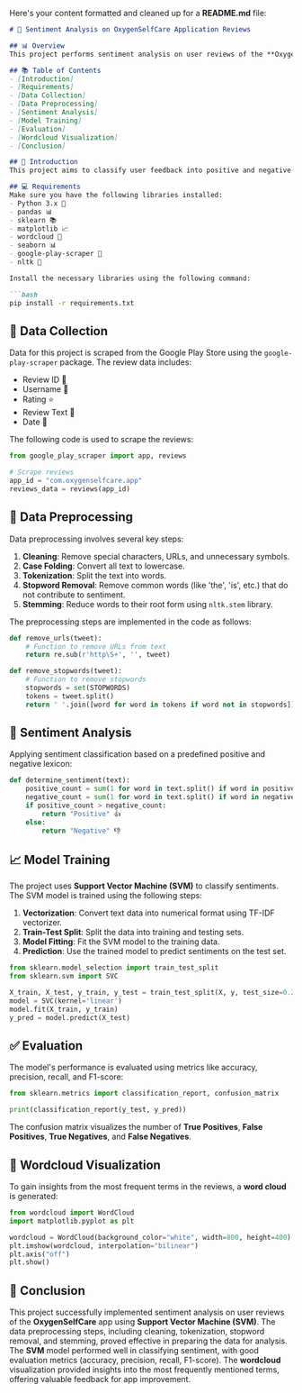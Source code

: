 Here's your content formatted and cleaned up for a **README.md** file:

````markdown
# 🎉 Sentiment Analysis on OxygenSelfCare Application Reviews 

## 📊 Overview
This project performs sentiment analysis on user reviews of the **OxygenSelfCare** mobile application. Using the **Support Vector Machine (SVM)** algorithm, we classify reviews into positive and negative sentiments based on textual data. The process involves data scraping, preprocessing, and analysis, followed by model training and evaluation.

## 📚 Table of Contents
- [Introduction]
- [Requirements]
- [Data Collection]
- [Data Preprocessing]
- [Sentiment Analysis]
- [Model Training]
- [Evaluation]
- [Wordcloud Visualization]
- [Conclusion]

## 🧠 Introduction
This project aims to classify user feedback into positive and negative sentiments using reviews from the **OxygenSelfCare** application. The reviews are collected via scraping, processed for cleaning, tokenization, and vectorization, and then classified using a **Support Vector Machine (SVM)**.

## 💻 Requirements
Make sure you have the following libraries installed:
- Python 3.x 🐍
- pandas 📊
- sklearn 📚
- matplotlib 📈
- wordcloud 🌈
- seaborn 📊
- google-play-scraper 📲
- nltk 📖

Install the necessary libraries using the following command:

```bash
pip install -r requirements.txt
````

## 📱 Data Collection

Data for this project is scraped from the Google Play Store using the `google-play-scraper` package. The review data includes:

* Review ID 📝
* Username 💬
* Rating ⭐
* Review Text 💭
* Date 📅

The following code is used to scrape the reviews:

```python
from google_play_scraper import app, reviews

# Scrape reviews
app_id = "com.oxygenselfcare.app"
reviews_data = reviews(app_id)
```

## 🧹 Data Preprocessing

Data preprocessing involves several key steps:

1. **Cleaning**: Remove special characters, URLs, and unnecessary symbols.
2. **Case Folding**: Convert all text to lowercase.
3. **Tokenization**: Split the text into words.
4. **Stopword Removal**: Remove common words (like 'the', 'is', etc.) that do not contribute to sentiment.
5. **Stemming**: Reduce words to their root form using `nltk.stem` library.

The preprocessing steps are implemented in the code as follows:

```python
def remove_urls(tweet):
    # Function to remove URLs from text
    return re.sub(r'http\S+', '', tweet)

def remove_stopwords(tweet):
    # Function to remove stopwords
    stopwords = set(STOPWORDS)
    tokens = tweet.split()
    return ' '.join([word for word in tokens if word not in stopwords])
```

## 💬 Sentiment Analysis

Applying sentiment classification based on a predefined positive and negative lexicon:

```python
def determine_sentiment(text):
    positive_count = sum(1 for word in text.split() if word in positive_lexicon)
    negative_count = sum(1 for word in text.split() if word in negative_lexicon)
    if positive_count > negative_count:
        return "Positive" 👍
    else:
        return "Negative" 👎
```

## 📈 Model Training

The project uses **Support Vector Machine (SVM)** to classify sentiments. The SVM model is trained using the following steps:

1. **Vectorization**: Convert text data into numerical format using TF-IDF vectorizer.
2. **Train-Test Split**: Split the data into training and testing sets.
3. **Model Fitting**: Fit the SVM model to the training data.
4. **Prediction**: Use the trained model to predict sentiments on the test set.

```python
from sklearn.model_selection import train_test_split
from sklearn.svm import SVC

X_train, X_test, y_train, y_test = train_test_split(X, y, test_size=0.2)
model = SVC(kernel='linear')
model.fit(X_train, y_train)
y_pred = model.predict(X_test)
```

## ✅ Evaluation

The model's performance is evaluated using metrics like accuracy, precision, recall, and F1-score:

```python
from sklearn.metrics import classification_report, confusion_matrix

print(classification_report(y_test, y_pred))
```

The confusion matrix visualizes the number of **True Positives**, **False Positives**, **True Negatives**, and **False Negatives**.

## 🌈 Wordcloud Visualization

To gain insights from the most frequent terms in the reviews, a **word cloud** is generated:

```python
from wordcloud import WordCloud
import matplotlib.pyplot as plt

wordcloud = WordCloud(background_color="white", width=800, height=400).generate(text)
plt.imshow(wordcloud, interpolation="bilinear")
plt.axis("off")
plt.show()
```

## 🎯 Conclusion

This project successfully implemented sentiment analysis on user reviews of the **OxygenSelfCare** app using **Support Vector Machine (SVM)**. The data preprocessing steps, including cleaning, tokenization, stopword removal, and stemming, proved effective in preparing the data for analysis. The **SVM** model performed well in classifying sentiment, with good evaluation metrics (accuracy, precision, recall, F1-score).
The **wordcloud** visualization provided insights into the most frequently mentioned terms, offering valuable feedback for app improvement.
